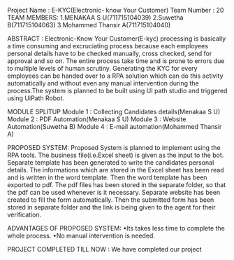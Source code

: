 Project Name : E-KYC(Electronic- know Your Customer) 
Team Number : 20
TEAM MEMBERS: 1.MENAKAA S U(711715104039) 
              2.Suwetha B(711715104063) 
              3.Mohammed Thansir A(711715104040)

ABSTRACT : Electronic-Know Your Customer(E-kyc) processing is basically a time consuming and excruciating process because each employees personal details have to be checked manually, cross checked, send for approval and so on. The entire process take time and is prone to errors due to multiple levels of human scrutiny. Generating the KYC for every employees can be handed over to a RPA solution which can do this activity automatically and without even any manual intervention during the process.The system is planned to be built using UI path studio and triggered using UiPath Robot.

MODULE SPLITUP Module 1 : Collecting Candidates details(Menakaa S U)
               Module 2 : PDF Automation(Menakaa S U)
               Module 3 : Website Automation(Suwetha B)
               Module 4 : E-mail automation(Mohammed Thansir A)

PROPOSED SYSTEM: Proposed System is planned to implement using the RPA tools. The business file(i.e.Excel sheet) is given as the input to the bot. Separate template has been generated to write the candidates personal details. The informations which are stored in the Excel sheet has been read and is written in the word template. Then the word template has been exported to pdf. The pdf files has been stored in the separate folder, so that the pdf can be used whenever is it necessary. Separate website has been created to fill the form automatically. Then the submitted form has been stored in separate folder and the link is being given to the agent for their verification.

ADVANTAGES OF PROPOSED SYSTEM: •Its takes less time to complete the whole process. 
                               •No manual intervention is needed.

PROJECT COMPLETED TILL NOW : We have completed our project
